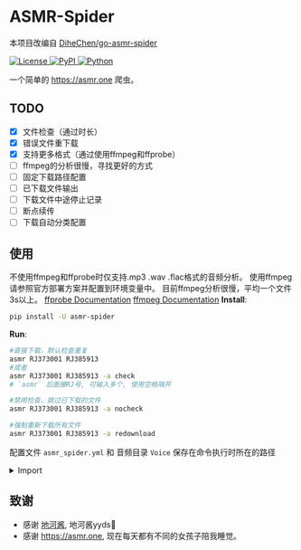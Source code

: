 # ASMR-Spider

本项目改编自 [DiheChen/go-asmr-spider](https://github.com/DiheChen/go-asmr-spider/tree/python)

<div>

<a href="./LICENSE">
    <img src="https://img.shields.io/github/license/tkgs0/asmr-spider.svg" alt="License">
</a>
<a href="https://pypi.python.org/pypi/asmr-spider">
    <img src="https://img.shields.io/pypi/v/asmr-spider.svg" alt="PyPI">
</a>
<a href="https://www.python.org">
    <img src="https://img.shields.io/badge/python-3.9+-blue.svg" alt="Python">
</a>

</div>

一个简单的 <https://asmr.one> 爬虫。

## TODO
- [x] 文件检查（通过时长）
- [x] 错误文件重下载
- [x] 支持更多格式（通过使用ffmpeg和ffprobe）
- [ ] ffmpeg的分析很慢，寻找更好的方式
- [ ] 固定下载路径配置
- [ ] 已下载文件输出
- [ ] 下载文件中途停止记录
- [ ] 断点续传
- [ ] 下载自动分类配置
## 使用
不使用ffmpeg和ffprobe时仅支持.mp3 .wav .flac格式的音频分析。
使用ffmpeg请参照官方部署方案并配置到环境变量中。
目前ffmpeg分析很慢，平均一个文件3s以上。
[ffprobe Documentation](https://www.ffmpeg.org/ffprobe.html)
[ffmpeg Documentation](https://www.ffmpeg.org/)
**Install**:

```bash
pip install -U asmr-spider
```

**Run**:


```bash
#直接下载，默认检查重复
asmr RJ373001 RJ385913
#或者
asmr RJ373001 RJ385913 -a check
# `asmr` 后面接RJ号, 可输入多个, 使用空格隔开

#禁用检查，跳过已下载的文件
asmr RJ373001 RJ385913 -a nocheck

#强制重新下载所有文件
asmr RJ373001 RJ385913 -a redownload
```

配置文件 `asmr_spider.yml` 和 音频目录 `Voice` 保存在命令执行时所在的路径

<details>
  <summary>Import</summary>

```python3
from asmr_spider import dload

async def demo():
    args = ['RJ373001', 'RJ385913']
    await dload(args)
```

`asmr_spider.yml` 和 `Voice` 将保存在你自己的项目根路径

</details>

## 致谢

- 感谢 [地河酱](https://github.com/DiheChen), 地河酱yyds🤗
- 感谢 <https://asmr.one>, 现在每天都有不同的女孩子陪我睡觉。
